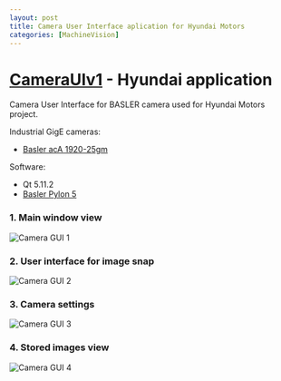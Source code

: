 ```yaml
---
layout: post
title: Camera User Interface aplication for Hyundai Motors
categories: [MachineVision]
---
```


# [CameraUIv1](https://codeleccz.github.io/CameraUIv1/) - Hyundai application

Camera User Interface for BASLER camera used for Hyundai Motors project.

Industrial GigE cameras:
- [Basler acA 1920-25gm](https://www.baslerweb.com/en/products/cameras/area-scan-cameras/ace/aca1920-25gm/)

Software:
- Qt 5.11.2
- [Basler Pylon 5](https://www.baslerweb.com/en/products/software/pylon-windows/)

### 1. Main window view

![Camera GUI 1](https://codeleccz.github.io/images/CameraUIv1/hyundai1.png)

### 2. User interface for image snap

![Camera GUI 2](https://codeleccz.github.io/images/CameraUIv1/hyundai2.png)

### 3. Camera settings

![Camera GUI 3](https://codeleccz.github.io/images/CameraUIv1/hyundai3.png)

### 4. Stored images view

![Camera GUI 4](https://codeleccz.github.io/images/CameraUIv1/hyundai4.png)

